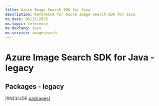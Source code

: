 ```yaml
---
title: Azure Image Search SDK for Java
description: Reference for Azure Image Search SDK for Java
ms.date: 06/21/2025
ms.topic: reference
ms.devlang: java
ms.service: imagesearch
---
```

# Azure Image Search SDK for Java - legacy
## Packages - legacy
[!INCLUDE [packages](image-search-index.md)]